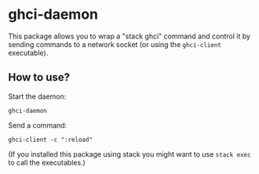 # ghci-daemon
This package allows you to wrap a "stack ghci" command and control it by sending
commands to a network socket (or using the `ghci-client` executable).

## How to use?
Start the daemon:
```
ghci-daemon
```

Send a command:
```
ghci-client -c ":reload"
```

(If you installed this package using stack you might want to use `stack exec`
to call the executables.)


